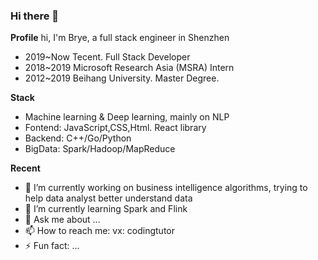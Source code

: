 ### Hi there 👋

**Profile**
hi, I'm Brye, a full stack engineer in Shenzhen
- 2019~Now Tecent. Full Stack Developer
- 2018~2019 Microsoft Research Asia (MSRA) Intern
- 2012~2019 Beihang University. Master Degree.

**Stack**
- Machine learning & Deep learning, mainly on NLP
- Fontend: JavaScript,CSS,Html. React library
- Backend: C++/Go/Python
- BigData: Spark/Hadoop/MapReduce


**Recent**

- 🔭 I’m currently working on business intelligence algorithms, trying to help data analyst better understand data
- 🌱 I’m currently learning Spark and Flink
- 💬 Ask me about ...
- 📫 How to reach me: vx: codingtutor
- ⚡ Fun fact: ...
